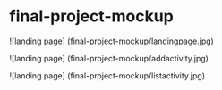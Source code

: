 # final-project-mockup

![landing page] (final-project-mockup/landingpage.jpg)

![landing page] (final-project-mockup/addactivity.jpg)

![landing page] (final-project-mockup/listactivity.jpg)

